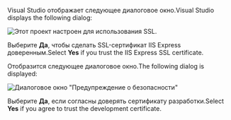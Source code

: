 <span data-ttu-id="e6cb6-101">Visual Studio отображает следующее диалоговое окно.</span><span class="sxs-lookup"><span data-stu-id="e6cb6-101">Visual Studio displays the following dialog:</span></span>

![Этот проект настроен для использования SSL.](~/getting-started/_static/trustCert.png)

<span data-ttu-id="e6cb6-105">Выберите **Да**, чтобы сделать SSL-сертификат IIS Express доверенным.</span><span class="sxs-lookup"><span data-stu-id="e6cb6-105">Select **Yes** if you trust the IIS Express SSL certificate.</span></span>

<span data-ttu-id="e6cb6-106">Отобразится следующее диалоговое окно.</span><span class="sxs-lookup"><span data-stu-id="e6cb6-106">The following dialog is displayed:</span></span>

![Диалоговое окно "Предупреждение о безопасности"](~/getting-started/_static/cert.png)

<span data-ttu-id="e6cb6-108">Выберите **Да**, если согласны доверять сертификату разработки.</span><span class="sxs-lookup"><span data-stu-id="e6cb6-108">Select **Yes** if you agree to trust the development certificate.</span></span>
